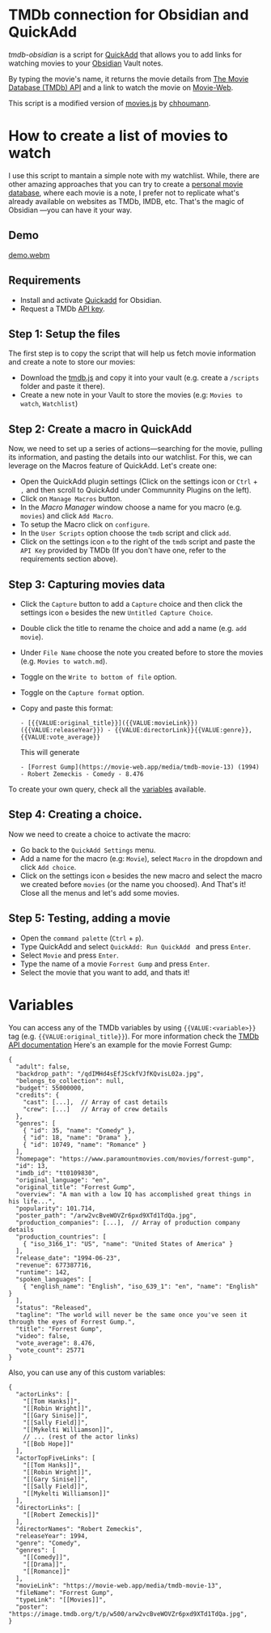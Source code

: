 # TMDb connection for Obsidian and QuickAdd

_tmdb-obsidian_ is a script for [QuickAdd](https://github.com/chhoumann/quickadd/) that allows you to add links for watching movies to your [Obsidian](https://github.com/obsidianmd/) Vault notes. 

By typing the movie's name, it returns the movie details from [The Movie Database (TMDb) API](https://developer.themoviedb.org/reference/intro/getting-started) and a link to watch the movie on [Movie-Web](https://github.com/movie-web/movie-web).

This script is a modified version of [movies.js](https://github.com/chhoumann/quickadd/blob/master/docs/docs/Examples/Attachments/movies.js) by [chhoumann](https://github.com/sponsors/chhoumann).


# How to create a list of movies to watch

I use this script to mantain a simple note with my watchlist. While, there are other amazing approaches that you can try to create a [personal movie database](https://minimal.guide/guides/movie-database), where each movie is a note, I prefer not to replicate what's already available on websites as TMDb, IMDB, etc. That's the magic of Obsidian ―you can have it your way.

## Demo
[demo.webm](https://github.com/lemachinarbo/tmdb-obsidian/assets/153532864/4124b33f-249a-4941-8d49-262d3b1a3b46)


## Requirements

- Install and activate [Quickadd](https://obsidian.md/plugins?id=quickadd) for Obsidian.
- Request a TMDb [API key](https://developer.themoviedb.org/docs/getting-started).


## Step 1: Setup the files

The first step is to copy the script that will help us fetch movie information and create a note to store our movies:

- Download the [tmdb.js](https://github.com/lemachinarbo/tmdb-obsidian/blob/4ec73db1fdeebf4e7e05d6439dc598e714b2545f/tmdb.js) and copy it into your vault (e.g. create a  `/scripts` folder and paste it there).
- Create a new note in your Vault to store the movies (e.g: `Movies to watch`, `Watchlist`)

## Step 2: Create a macro in QuickAdd

Now, we need to set up a series of actions—searching for the movie, pulling its information, and pasting the details into our watchlist. For this, we can leverage on the Macros feature of QuickAdd. Let's create one:

- Open the QuickAdd plugin settings (Click on the settings icon or `Ctrl` + `,` and then scroll to QuickAdd under Communnity Plugins on the left).
- Click on `Manage Macros` button.
- In the _Macro Manager_ window choose a name for you macro (e.g. `movies`) and click `Add Macro`.
- To setup the Macro click on `configure`.
- In the `User Scripts` option choose the `tmdb` script and click `add`.
- Click on the settings icon `⚙️` to the right of the `tmdb` script and paste the `API Key` provided by TMDb (If you don't have one, refer to the requirements section above).

## Step 3: Capturing movies data

- Click the `Capture` button to add a `Capture` choice and then click the settings icon `⚙️` besides the new `Untitled Capture Choice`.
- Double click the title to rename the choice and add a name (e.g. `add movie`).
- Under `File Name` choose the note you created  before to store the movies (e.g. `Movies to watch.md`).
- Toggle on the `Write to bottom of file` option.
- Toggle on the `Capture format` option.
- Copy and paste this format:
    ```
    - [{{VALUE:original_title}}]({{VALUE:movieLink}}) ({{VALUE:releaseYear}}) - {{VALUE:directorLink}}{{VALUE:genre}}, {{VALUE:vote_average}}
    ```
    This will generate 

    ```
    - [Forrest Gump](https://movie-web.app/media/tmdb-movie-13) (1994) - Robert Zemeckis - Comedy - 8.476
    ```

To create your own query, check all the [variables](#variables) available.

## Step 4: Creating a choice.

Now we need to create a choice to activate the macro:

- Go back to the `QuickAdd Settings` menu. 
- Add a name for the macro (e.g: `Movie`), select `Macro` in the dropdown and click `Add choice`.
- Click on the settings icon `⚙️` besides the new macro and select the macro we created before `movies` (or the name you choosed). And That's it! Close all the menus and let's add some movies.

## Step 5: Testing, adding a movie

- Open the `command palette` (`Ctrl` + `p`).
- Type QuickAdd and select `QuickAdd: Run QuickAdd ` and press `Enter`.
- Select `Movie` and press `Enter`.
- Type the name of a movie `Forrest Gump` and press `Enter`.
- Select the movie that you want to add, and thats it! 


# Variables

You can access any of the TMDb variables by using `{{VALUE:<variable>}}` tag (e.g. `{{VALUE:original_title}}`). For more information check the [TMDb API documentation](https://developer.themoviedb.org/reference/movie-details)
Here's an example for the movie Forrest Gump:

```
{
  "adult": false,
  "backdrop_path": "/qdIMHd4sEfJSckfVJfKQvisL02a.jpg",
  "belongs_to_collection": null,
  "budget": 55000000,
  "credits": {
    "cast": [...],  // Array of cast details
    "crew": [...]   // Array of crew details
  },
  "genres": [
    { "id": 35, "name": "Comedy" },
    { "id": 18, "name": "Drama" },
    { "id": 10749, "name": "Romance" }
  ],
  "homepage": "https://www.paramountmovies.com/movies/forrest-gump",
  "id": 13,
  "imdb_id": "tt0109830",
  "original_language": "en",
  "original_title": "Forrest Gump",
  "overview": "A man with a low IQ has accomplished great things in his life...",
  "popularity": 101.714,
  "poster_path": "/arw2vcBveWOVZr6pxd9XTd1TdQa.jpg",
  "production_companies": [...],  // Array of production company details
  "production_countries": [
    { "iso_3166_1": "US", "name": "United States of America" }
  ],
  "release_date": "1994-06-23",
  "revenue": 677387716,
  "runtime": 142,
  "spoken_languages": [
    { "english_name": "English", "iso_639_1": "en", "name": "English" }
  ],
  "status": "Released",
  "tagline": "The world will never be the same once you've seen it through the eyes of Forrest Gump.",
  "title": "Forrest Gump",
  "video": false,
  "vote_average": 8.476,
  "vote_count": 25771
}

```

Also, you can use any of this custom variables:

```
{
  "actorLinks": [
    "[[Tom Hanks]]",
    "[[Robin Wright]]",
    "[[Gary Sinise]]",
    "[[Sally Field]]",
    "[[Mykelti Williamson]]",
    // ... (rest of the actor links)
    "[[Bob Hope]]"
  ],
  "actorTopFiveLinks": [
    "[[Tom Hanks]]",
    "[[Robin Wright]]",
    "[[Gary Sinise]]",
    "[[Sally Field]]",
    "[[Mykelti Williamson]]"
  ],
  "directorLinks": [
    "[[Robert Zemeckis]]"
  ],
  "directorNames": "Robert Zemeckis",
  "releaseYear": 1994,
  "genre": "Comedy",
  "genres": [
    "[[Comedy]]",
    "[[Drama]]",
    "[[Romance]]"
  ],
  "movieLink": "https://movie-web.app/media/tmdb-movie-13",
  "fileName": "Forrest Gump",
  "typeLink": "[[Movies]]",
  "poster": "https://image.tmdb.org/t/p/w500/arw2vcBveWOVZr6pxd9XTd1TdQa.jpg",
}

```

